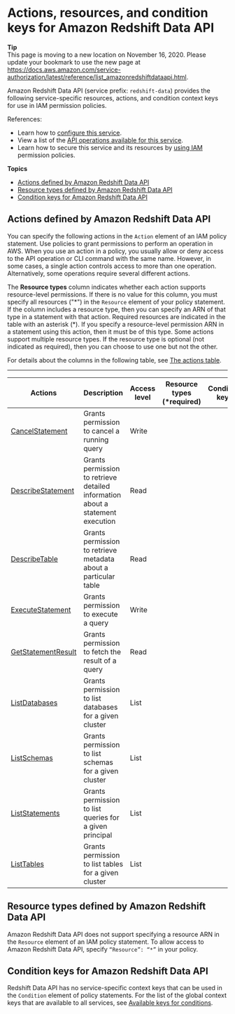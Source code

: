 # Actions, resources, and condition keys for Amazon Redshift Data API<a name="list_amazonredshiftdataapi"></a>

**Tip**  
This page is moving to a new location on November 16, 2020\. Please update your bookmark to use the new page at [https://docs\.aws\.amazon\.com/service\-authorization/latest/reference/list\_amazonredshiftdataapi\.html](https://docs.aws.amazon.com/service-authorization/latest/reference/list_amazonredshiftdataapi.html)\. 

Amazon Redshift Data API \(service prefix: `redshift-data`\) provides the following service\-specific resources, actions, and condition context keys for use in IAM permission policies\.

References:
+ Learn how to [configure this service](https://docs.aws.amazon.com/redshift/latest/mgmt/data-api.html)\.
+ View a list of the [API operations available for this service](https://docs.aws.amazon.com/redshift-data/latest/APIReference/)\.
+ Learn how to secure this service and its resources by [using IAM](https://docs.aws.amazon.com/redshift/latest/mgmt/redshift-iam-authentication-access-control.html) permission policies\.

**Topics**
+ [Actions defined by Amazon Redshift Data API](#amazonredshiftdataapi-actions-as-permissions)
+ [Resource types defined by Amazon Redshift Data API](#amazonredshiftdataapi-resources-for-iam-policies)
+ [Condition keys for Amazon Redshift Data API](#amazonredshiftdataapi-policy-keys)

## Actions defined by Amazon Redshift Data API<a name="amazonredshiftdataapi-actions-as-permissions"></a>

You can specify the following actions in the `Action` element of an IAM policy statement\. Use policies to grant permissions to perform an operation in AWS\. When you use an action in a policy, you usually allow or deny access to the API operation or CLI command with the same name\. However, in some cases, a single action controls access to more than one operation\. Alternatively, some operations require several different actions\.

The **Resource types** column indicates whether each action supports resource\-level permissions\. If there is no value for this column, you must specify all resources \("\*"\) in the `Resource` element of your policy statement\. If the column includes a resource type, then you can specify an ARN of that type in a statement with that action\. Required resources are indicated in the table with an asterisk \(\*\)\. If you specify a resource\-level permission ARN in a statement using this action, then it must be of this type\. Some actions support multiple resource types\. If the resource type is optional \(not indicated as required\), then you can choose to use one but not the other\.

For details about the columns in the following table, see [The actions table](reference_policies_actions-resources-contextkeys.md#actions_table)\.


****  

| Actions | Description | Access level | Resource types \(\*required\) | Condition keys | Dependent actions | 
| --- | --- | --- | --- | --- | --- | 
|   [ CancelStatement ](https://docs.aws.amazon.com/redshift-data/latest/APIReference/API_CancelStatement.html)  | Grants permission to cancel a running query | Write |  |  |  | 
|   [ DescribeStatement ](https://docs.aws.amazon.com/redshift-data/latest/APIReference/API_DescribeStatement.html)  | Grants permission to retrieve detailed information about a statement execution | Read |  |  |  | 
|   [ DescribeTable ](https://docs.aws.amazon.com/redshift-data/latest/APIReference/API_DescribeTable.html)  | Grants permission to retrieve metadata about a particular table | Read |  |  |  | 
|   [ ExecuteStatement ](https://docs.aws.amazon.com/redshift-data/latest/APIReference/API_ExecuteStatement.html)  | Grants permission to execute a query | Write |  |  |  | 
|   [ GetStatementResult ](https://docs.aws.amazon.com/redshift-data/latest/APIReference/API_GetStatementResult.html)  | Grants permission to fetch the result of a query | Read |  |  |  | 
|   [ ListDatabases ](https://docs.aws.amazon.com/redshift-data/latest/APIReference/API_ListDatabases.html)  | Grants permission to list databases for a given cluster | List |  |  |  | 
|   [ ListSchemas ](https://docs.aws.amazon.com/redshift-data/latest/APIReference/API_ListSchemas.html)  | Grants permission to list schemas for a given cluster | List |  |  |  | 
|   [ ListStatements ](https://docs.aws.amazon.com/redshift-data/latest/APIReference/API_ListStatements.html)  | Grants permission to list queries for a given principal | List |  |  |  | 
|   [ ListTables ](https://docs.aws.amazon.com/redshift-data/latest/APIReference/API_ListTables.html)  | Grants permission to list tables for a given cluster | List |  |  |  | 

## Resource types defined by Amazon Redshift Data API<a name="amazonredshiftdataapi-resources-for-iam-policies"></a>

Amazon Redshift Data API does not support specifying a resource ARN in the `Resource` element of an IAM policy statement\. To allow access to Amazon Redshift Data API, specify `“Resource”: “*”` in your policy\.

## Condition keys for Amazon Redshift Data API<a name="amazonredshiftdataapi-policy-keys"></a>

Redshift Data API has no service\-specific context keys that can be used in the `Condition` element of policy statements\. For the list of the global context keys that are available to all services, see [Available keys for conditions](reference_policies_condition-keys.html#AvailableKeys)\.